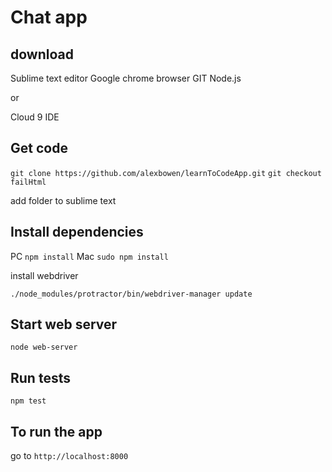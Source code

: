 Chat app
========

download
--------

Sublime text editor
Google chrome browser
GIT
Node.js

or

Cloud 9 IDE

Get code
--------

```git clone https://github.com/alexbowen/learnToCodeApp.git```
```git checkout failHtml```

add folder to sublime text

Install dependencies
--------------------

PC ```npm install```
Mac ```sudo npm install```

install webdriver

```./node_modules/protractor/bin/webdriver-manager update```

Start web server
----------------

```node web-server```

Run tests
---------

```npm test```

To run the app
--------------

go to ```http://localhost:8000```

